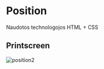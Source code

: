 # Position

Naudotos technologojos HTML + CSS

## Printscreen
![position2](https://user-images.githubusercontent.com/117721797/214623842-0e592635-8265-49f7-9456-72d35e989420.jpg)
